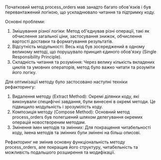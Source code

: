 Початковий метод process_orders мав занадто багато обов'язків і був перевантажений логікою, що ускладнювало читання та підтримку коду. 


Основні проблеми:

1. Змішування різної логіки: Метод об'єднував різні операції, такі як обчислення загальної ціни, застосування знижок, обчислення вартості доставки та форматування результатів.
2. Відсутність модульності: Весь код був зосереджений в одному великому методі, що порушувало принцип єдиного обов'язку (Single Responsibility Principle).
3. Складність читання та розуміння: Через велику кількість вкладених циклів та умовних операторів, метод було важко читати та розуміти його логіку.


Для оптимізації методу було застосовано наступні техніки рефакторингу:

1. Видалення методу (Extract Method): Окремі ділянки коду, які виконували специфічні завдання, були винесені в окремі методи. Це підвищило модульність і зрозумілість коду.
2. Композиція методу (Compose Method): Основний метод process_orders був полегшений шляхом делегування окремих операцій новоствореним методам.
3. Змінення імен методів та змінних: Для покращення читабельності коду, імена методів та змінних були змінені на більш описові.


Рефакторинг не змінив основну функціональність методу process_orders, але покращив його структуру, читабельність та можливість подальшого розширення та модифікації.